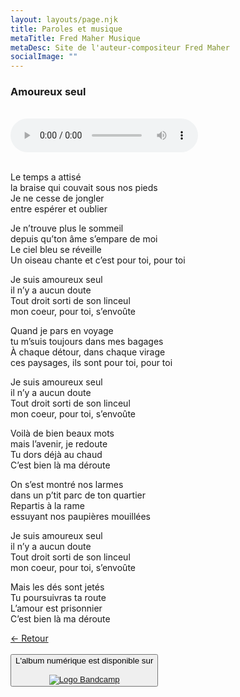 ```yaml
---
layout: layouts/page.njk
title: Paroles et musique
metaTitle: Fred Maher Musique
metaDesc: Site de l'auteur-compositeur Fred Maher
socialImage: ""
---
```

<style>
*:focus {
    outline: none;
}
</style>

  ### Amoureux seul
 <br> 
<audio controls>
  <source src="https://fredmahermusique.com/mp3/amoureux-seul.ogg" type="audio/ogg">
  <source src="https://fredmahermusique.com/mp3/amoureux-seul.mp3" type="audio/mpeg">
Your browser does not support the audio element.
</audio>
<br>
<br>     
				
Le temps a attisé<br>
la braise qui couvait sous nos pieds<br>
Je ne cesse de jongler<br>
entre espérer et oublier

Je n’trouve plus le sommeil<br>
depuis qu’ton âme s’empare de moi<br>
Le ciel bleu se réveille<br>
Un oiseau chante et c’est pour toi, pour toi

Je suis amoureux seul<br>
il n’y a aucun doute<br>
Tout droit sorti de son linceul<br>
mon coeur, pour toi, s’envoûte

Quand je pars en voyage<br>
tu m’suis toujours dans mes bagages<br>
À chaque détour, dans chaque virage<br>
ces paysages, ils sont pour toi, pour toi<br>

Je suis amoureux seul<br>
il n’y a aucun doute<br>
Tout droit sorti de son linceul<br>
mon coeur, pour toi, s’envoûte

Voilà de bien beaux mots<br>
mais l’avenir, je redoute<br>
Tu dors déjà au chaud<br>
C’est bien là ma déroute

On s’est montré nos larmes<br>
dans un p’tit parc de ton quartier<br>
Repartis à la rame<br>
essuyant nos paupières mouillées

Je suis amoureux seul<br>
il n’y a aucun doute<br>
Tout droit sorti de son linceul<br>
mon coeur, pour toi, s’envoûte

Mais les dés sont jetés<br>
Tu poursuivras ta route<br>
L’amour est prisonnier<br>
C’est bien là ma déroute

[&larr; Retour](/j-attends-l-printemps/index.html#heading-paroles-et-musique)  
<br>
<button class="[ button ] [ font-base text-base weight-bold ]">
          L'album numérique est disponible sur <br><br><a href="https://fredmahermusique.bandcamp.com"><img src="/images/bandcamp.svg" alt="Logo Bandcamp"></a>
        </button>
